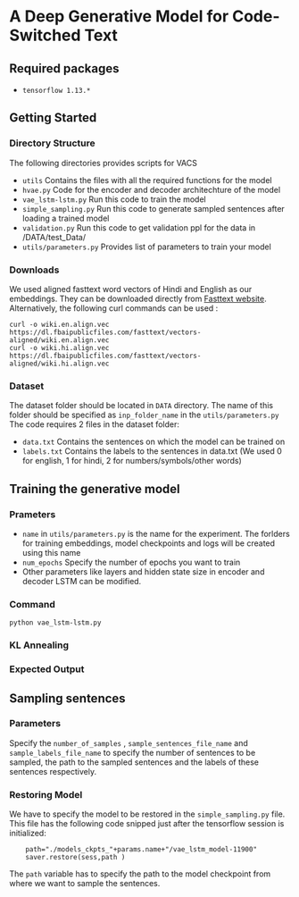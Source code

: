 # A Deep Generative Model for Code-Switched Text

## Required packages
- `tensorflow 1.13.*`

## Getting Started

### Directory Structure

The following directories provides scripts for VACS 

- `utils`   Contains the files with all the required functions for the model
- `hvae.py` Code for the encoder and decoder architechture of the model
- `vae_lstm-lstm.py`  Run this code to train the model
- `simple_sampling.py`  Run this code to generate sampled sentences after loading a trained model
- `validation.py` Run this code to get validation ppl for the data in /DATA/test_Data/
- `utils/parameters.py` Provides list of parameters to train your model

### Downloads

We used aligned fasttext word vectors of Hindi and English as our embeddings. They can be downloaded directly from [Fasttext website](https://fasttext.cc/docs/en/aligned-vectors.html). 
Alternatively, the following curl commands can be used :
```
curl -o wiki.en.align.vec  https://dl.fbaipublicfiles.com/fasttext/vectors-aligned/wiki.en.align.vec
curl -o wiki.hi.align.vec https://dl.fbaipublicfiles.com/fasttext/vectors-aligned/wiki.hi.align.vec
```

### Dataset

The dataset folder should be located in `DATA` directory. The name of this folder should be specified as `inp_folder_name` in the `utils/parameters.py` The code requires 2 files in the dataset folder:
- `data.txt` Contains the sentences on which the model can be trained on
- `labels.txt` Contains the labels to the sentences in data.txt (We used 0 for english, 1 for hindi, 2 for numbers/symbols/other words)


## Training the generative model

### Prameters
- `name` in `utils/parameters.py` is the name for the experiment. The forlders for training embeddings, model checkpoints and logs will be created using this name
- `num_epochs` Specify the number of epochs you want to train
- Other parameters like layers and hidden state size in encoder and decoder LSTM can be modified.

### Command
`python vae_lstm-lstm.py`


### KL Annealing

### Expected Output


## Sampling sentences

### Parameters
Specify the `number_of_samples` , `sample_sentences_file_name` and `sample_labels_file_name` to specify the number of sentences to be sampled, the path to the sampled sentences and the labels of these sentences respectively.


### Restoring Model

We have to specify the model to be restored in the `simple_sampling.py` file. This file has the following code snipped just after the tensorflow session is initialized:
```
    path="./models_ckpts_"+params.name+"/vae_lstm_model-11900"
    saver.restore(sess,path )
```

The `path` variable has to specify the path to the model checkpoint from where we want to sample the sentences.



